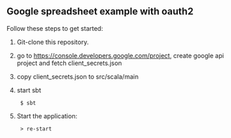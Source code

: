 ## Google spreadsheet example with oauth2


Follow these steps to get started:

1. Git-clone this repository.

2. go to https://console.developers.google.com/project, create google api project and fetch client_secrets.json 

3. copy client_secrets.json to src/scala/main

4. start sbt

        $ sbt

5. Start the application:

        > re-start

